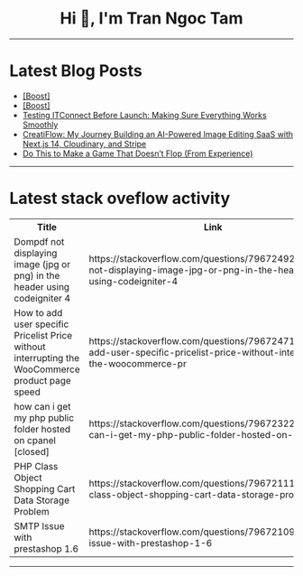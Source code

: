 <h1 align="center">Hi 👋, I'm Tran Ngoc Tam</h1>

---

# Latest Blog Posts 
<!-- BLOG-POST-LIST:START -->
- [[Boost]](https://dev.to/anthonymax/-1f93)
- [[Boost]](https://dev.to/vaib/-hp0)
- [Testing ITConnect Before Launch: Making Sure Everything Works Smoothly](https://dev.to/erzana_muharremi/testing-itconnect-before-launch-making-sure-everything-works-smoothly-190h)
- [CreatiFlow: My Journey Building an AI-Powered Image Editing SaaS with Next.js 14, Cloudinary, and Stripe](https://dev.to/faarehahmed/creatiflow-my-journey-building-an-ai-powered-image-editing-saas-with-nextjs-14-cloudinary-and-2hln)
- [Do This to Make a Game That Doesn’t Flop &lpar;From Experience&rpar;](https://dev.to/flatingofamily/do-this-to-make-a-game-that-doesnt-flop-from-experience-14hp)
<!-- BLOG-POST-LIST:END -->

---

# Latest stack oveflow activity
<table>
  <tr><th>Title</th><th>Link</th></tr>
  <!-- STACKOVERFLOW:START --><tr><td>Dompdf not displaying image &lpar;jpg or png&rpar; in the header using codeigniter 4</td><td>https://stackoverflow.com/questions/79672492/dompdf-not-displaying-image-jpg-or-png-in-the-header-using-codeigniter-4</td></tr><tr><td>How to add user specific Pricelist Price without interrupting the WooCommerce product page speed</td><td>https://stackoverflow.com/questions/79672471/how-to-add-user-specific-pricelist-price-without-interrupting-the-woocommerce-pr</td></tr><tr><td>how can i get my php public folder hosted on cpanel [closed]</td><td>https://stackoverflow.com/questions/79672322/how-can-i-get-my-php-public-folder-hosted-on-cpanel</td></tr><tr><td>PHP Class Object Shopping Cart Data Storage Problem</td><td>https://stackoverflow.com/questions/79672111/php-class-object-shopping-cart-data-storage-problem</td></tr><tr><td>SMTP Issue with prestashop 1.6</td><td>https://stackoverflow.com/questions/79672109/smtp-issue-with-prestashop-1-6</td></tr><!-- STACKOVERFLOW:END -->
</table>

---


